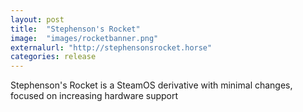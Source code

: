 ```yaml
---
layout: post
title:  "Stephenson's Rocket"
image:  "images/rocketbanner.png"
externalurl: "http://stephensonsrocket.horse"
categories: release
---
```


Stephenson's Rocket is a SteamOS derivative with minimal changes, focused on increasing hardware support
